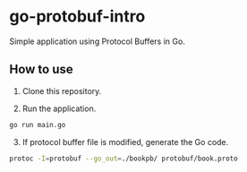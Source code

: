 # go-protobuf-intro

Simple application using Protocol Buffers in Go.

## How to use

1. Clone this repository.

2. Run the application.

```sh
go run main.go
```

3. If protocol buffer file is modified, generate the Go code.

```sh
protoc -I=protobuf --go_out=./bookpb/ protobuf/book.proto
```

